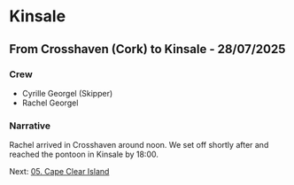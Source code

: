 # Kinsale

## From Crosshaven (Cork) to Kinsale - 28/07/2025

### Crew

- Cyrille Georgel (Skipper)
- Rachel Georgel

### Narrative

Rachel arrived in Crosshaven around noon. We set off shortly after and reached the pontoon in Kinsale by 18:00.

Next: [05. Cape Clear Island](05.%20Cape%20Clear%20Island.md)
